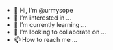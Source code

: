 - 👋 Hi, I’m @urmysope
- 👀 I’m interested in ...
- 🌱 I’m currently learning ...
- 💞️ I’m looking to collaborate on ...
- 📫 How to reach me ...

<!---
urmysope/urmysope is a ✨ special ✨ repository because its `README.md` (this file) appears on your GitHub profile.
You can click the Preview link to take a look at your changes.
--->
